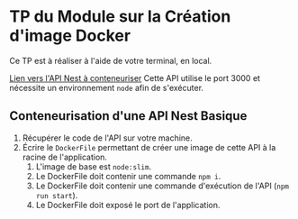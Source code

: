 # TP du Module sur la Création d'image Docker

Ce TP est à réaliser à l'aide de votre terminal, en local.

<a href='https://github.com/Simplon-hdf/Docker-TP-4.0--Nest-API'>Lien vers l'API Nest à conteneuriser</a>
Cette API utilise le port 3000 et nécessite un environnement `node` afin de s'exécuter.

## Conteneurisation d'une API Nest Basique

1. Récupérer le code de l'API sur votre machine.
2. Écrire le `DockerFile` permettant de créer une image de cette API à la racine de l'application.
   1. L'image de base est `node:slim`.
   2. Le DockerFile doit contenir une commande `npm i`.
   3. Le DockerFile doit contenir une commande d'exécution de l'API (`npm run start`).
   4. Le DockerFile doit exposé le port de l'application.